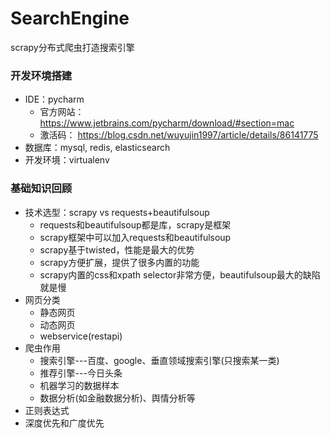 # SearchEngine
scrapy分布式爬虫打造搜索引擎

### 开发环境搭建
- IDE：pycharm
    - 官方网站：
      https://www.jetbrains.com/pycharm/download/#section=mac
    - 激活码：
      https://blog.csdn.net/wuyujin1997/article/details/86141775
- 数据库：mysql, redis, elasticsearch
- 开发环境：virtualenv

### 基础知识回顾
- 技术选型：scrapy vs requests+beautifulsoup
	- requests和beautifulsoup都是库，scrapy是框架
	- scrapy框架中可以加入requests和beautifulsoup
	- scrapy基于twisted，性能是最大的优势
	- scrapy方便扩展，提供了很多内置的功能
	- scrapy内置的css和xpath selector非常方便，beautifulsoup最大的缺陷就是慢
- 网页分类
	- 静态网页
	- 动态网页
	- webservice(restapi)
- 爬虫作用
	- 搜索引擎---百度、google、垂直领域搜索引擎(只搜索某一类)
	- 推荐引擎---今日头条
	- 机器学习的数据样本
	- 数据分析(如金融数据分析)、舆情分析等
- 正则表达式
- 深度优先和广度优先
